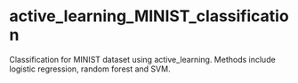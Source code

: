 # active_learning_MINIST_classification
Classification for MINIST dataset using active_learning. Methods include logistic regression, random forest and  SVM.
